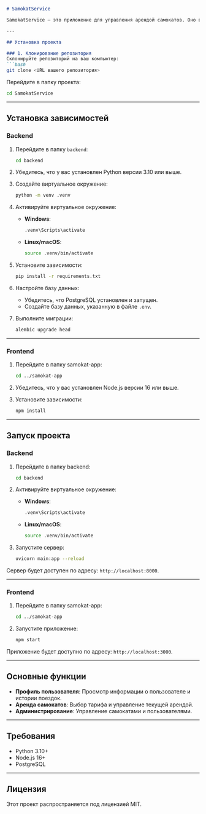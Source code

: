 ```markdown
# SamokatService

SamokatService — это приложение для управления арендой самокатов. Оно включает серверную часть (backend) на FastAPI и клиентскую часть (frontend) на React.

---

## Установка проекта

### 1. Клонирование репозитория
Склонируйте репозиторий на ваш компьютер:
```bash
git clone <URL вашего репозитория>
```

Перейдите в папку проекта:
```bash
cd SamokatService
```

---

## Установка зависимостей

### Backend
1. Перейдите в папку `backend`:
   ```bash
   cd backend
   ```

2. Убедитесь, что у вас установлен Python версии 3.10 или выше.

3. Создайте виртуальное окружение:
   ```bash
   python -m venv .venv
   ```

4. Активируйте виртуальное окружение:
   - **Windows**:
     ```bash
     .venv\Scripts\activate
     ```
   - **Linux/macOS**:
     ```bash
     source .venv/bin/activate
     ```

5. Установите зависимости:
   ```bash
   pip install -r requirements.txt
   ```

6. Настройте базу данных:
   - Убедитесь, что PostgreSQL установлен и запущен.
   - Создайте базу данных, указанную в файле `.env`.

7. Выполните миграции:
   ```bash
   alembic upgrade head
   ```

---

### Frontend
1. Перейдите в папку samokat-app:
   ```bash
   cd ../samokat-app
   ```

2. Убедитесь, что у вас установлен Node.js версии 16 или выше.

3. Установите зависимости:
   ```bash
   npm install
   ```

---

## Запуск проекта

### Backend
1. Перейдите в папку backend:
   ```bash
   cd backend
   ```

2. Активируйте виртуальное окружение:
   - **Windows**:
     ```bash
     .venv\Scripts\activate
     ```
   - **Linux/macOS**:
     ```bash
     source .venv/bin/activate
     ```

3. Запустите сервер:
   ```bash
   uvicorn main:app --reload
   ```

Сервер будет доступен по адресу: `http://localhost:8000`.

---

### Frontend
1. Перейдите в папку samokat-app:
   ```bash
   cd ../samokat-app
   ```

2. Запустите приложение:
   ```bash
   npm start
   ```

Приложение будет доступно по адресу: `http://localhost:3000`.

---

## Основные функции
- **Профиль пользователя**: Просмотр информации о пользователе и истории поездок.
- **Аренда самокатов**: Выбор тарифа и управление текущей арендой.
- **Администрирование**: Управление самокатами и пользователями.

---

## Требования
- Python 3.10+
- Node.js 16+
- PostgreSQL

---

## Лицензия
Этот проект распространяется под лицензией MIT.
```